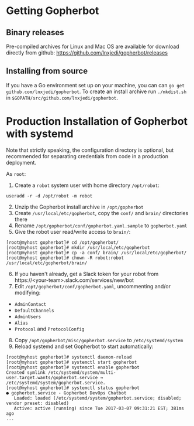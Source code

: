 # Getting Gopherbot

## Binary releases
Pre-compiled archives for Linux and Mac OS are available for download directly from github:
https://github.com/lnxjedi/gopherbot/releases

## Installing from source
If you have a Go environment set up on your machine, you can can `go get github.com/lnxjedi/gopherbot`. To create an install archive run `./mkdist.sh` in `$GOPATH/src/github.com/lnxjedi/gopherbot`.

# Production Installation of Gopherbot with systemd

Note that strictly speaking, the configuration directory is optional, but recommended for separating credentials from code in a production deployment.

As `root`:

1. Create a `robot` system user with home directory `/opt/robot`:
```
useradd -r -d /opt/robot -m robot
```
2. Unzip the Gopherbot install archive in `/opt/gopherbot`
3. Create `/usr/local/etc/gopherbot`, copy the `conf/` and `brain/` directories there
4. Rename `/opt/gopherbot/conf/gopherbot.yaml.sample` to `gopherbot.yaml`
5. Give the robot user read/write access to `brain/`:
```
[root@myhost gopherbot]# cd /opt/gopherbot/
[root@myhost gopherbot]# mkdir /usr/local/etc/gopherbot
[root@myhost gopherbot]# cp -a conf/ brain/ /usr/local/etc/gopherbot/
[root@myhost gopherbot]# chown -R robot:robot /usr/local/etc/gopherbot/brain/
```
6. If you haven't already, get a Slack token for your robot from https://\<your-team\>.slack.com/services/new/bot
7. Edit `/opt/gopherbot/conf/gopherbot.yaml`, uncommenting and/or modifying:
  * `AdminContact`
  * `DefaultChannels`
  * `AdminUsers`
  * `Alias`
  * `Protocol` and `ProtocolConfig`
8. Copy `/opt/gopherbot/misc/gopherbot.service` to `/etc/systemd/system`
9. Reload systemd and set Gopherbot to start automatically:
```
[root@myhost gopherbot]# systemctl daemon-reload
[root@myhost gopherbot]# systemctl start gopherbot
[root@myhost gopherbot]# systemctl enable gopherbot
Created symlink /etc/systemd/system/multi-user.target.wants/gopherbot.service → /etc/systemd/system/gopherbot.service.
[root@myhost gopherbot]# systemctl status gopherbot
● gopherbot.service - Gopherbot DevOps Chatbot
   Loaded: loaded (/etc/systemd/system/gopherbot.service; disabled; vendor preset: disabled)
   Active: active (running) since Tue 2017-03-07 09:31:21 EST; 381ms ago
...
```
